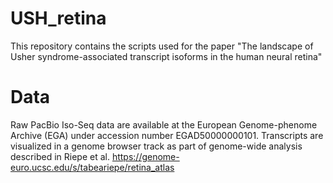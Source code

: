 # USH_retina

This repository contains the scripts used for the paper "The landscape of Usher syndrome-associated transcript isoforms in the human neural retina"


# Data

Raw PacBio Iso-Seq data are available at the European Genome-phenome Archive (EGA) under accession number EGAD50000000101. 
Transcripts are visualized in a genome browser track as part of genome-wide analysis described in Riepe et al. 
https://genome-euro.ucsc.edu/s/tabeariepe/retina_atlas
